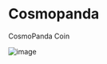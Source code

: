 # Cosmopanda
CosmoPanda Coin

![image](https://github.com/CosmoPandaCoin/Cosmopanda/assets/134861289/04a2f14f-3965-4318-a0c6-57f9192697ef)
